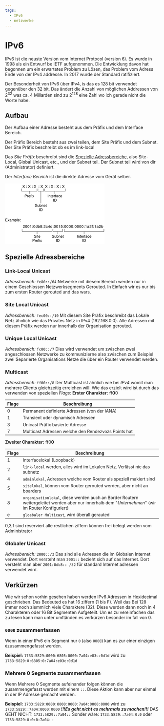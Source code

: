 ```yaml
---
tags:
  - IPv6
  - netzwerke
---
```

# IPv6
IPv6 ist die neuste Version vom Internet Protocol (version 6). Es wurde in 1998 als ein Entwurf be IETF aufgenommen. Die Entwicklung davon hat begonnen um ein erwartetes Problem zu Lösen, das Problem vom Adress Ende von der IPv4 addresse. 
In 2017 wurde der Standard ratifiziert.

Der Besonderheit von IPv6 über IPv4, is das es 128 bit verwendet gegenüber den 32 bit. Das ändert die Anzahl von möglichen Addressen von $2^{32}$ was ca. 4 Millarden sind zu $2^{128}$ eine Zahl wo ich gerade nicht die Worte habe.

## Aufbau
Der Aufbau einer Adresse besteht aus dem Präfix und dem Interface Bereich.

Der Präfix Bereich besteht aus zwei teilen, dem Site Präfix und dem Subnet. Der Site Präfix beschreibt ob es im link-local

Das *Site Präfix* beschreibt sind die [Spezielle Adressbereiche](#Spezielle%20Adressbereiche), also Site-Local, Global Unicast, etc., und der Subnet teil. Der Subnet teil wird von dir (Administrator) definiert.

Der *Interface Bereich* ist die direkte Adresse vom Gerät selber.

![](assets/ipv6.png)

## Spezielle Adressbereiche
### Link-Local Unicast
*Adressbereich:* `fe80::/64`
Netwerke mit diesem Bereich werden nur in einem Geschlossen Netzwerksegments Gerouted. In Einfach wir es nur bis zum ersten Router gerouted und das wars.

### Site Local Unicast
*Adressbereich:* `fec00::/10`
Mit diesem Site Präfix beschreibt das Lokale Netz ähnlich wie das Privates Netz in IPv4 (192.168.0.0). Alle Adressen mit diesem Präfix werden nur innerhalb der Organisation gerouted.

### Unique Local Unicast
*Adressbereich:* `fc00::/7`
Dies wird verwendet um zwischen zwei angeschlossen Netzwerke zu kommunizierne also zwischen zum Beispiel zwei Separierte Organisations Netze die über ein Router verwendet werden.

### Multicast
*Adressbereich:* `ff00::/8`
Der Multicast ist ähnlich wie bei *IPv4* womit man mehrere Clients gleichzeitig erreichen will. Wie das erzielt wird ist durch das verwenden von speziellen *Flags*:
**Erster Charakter:**
ff**0**0

| Flage | Beschreibung                                        |
| ----- | --------------------------------------------------- |
| 0     | Permanent definierte Adressen (von der IANA)        |
| 1     | Transient oder dynamisch Adressen                   |
| 3     | Unicast Präfix basierte Adresse                     |
| 7     | Multicast Adressen welche den Rendezvozs Points hat |
**Zweiter Charakter:**
ff0**0**

| Flage | Beschreibung                                                                                                                                       |
| ----- | -------------------------------------------------------------------------------------------------------------------------------------------------- |
| 1     | Interfacelokal (Loopback)                                                                                                                          |
| 2     | `link-local` werden, alles wird im Lokalen Netz. Verlässt nie das subnetz                                                                          |
| 4     | `adminlokal`, Adressen welche vom Router als speziell makiert sind                                                                                 |
| 5     | `sitelokal`,  können vom Router gerouted werden, aber nicht an boarders                                                                            |
| 8     | `organisationlokal`, diese werden auch an Border Routern weitergeleitet werden aber nur innerhalb dem "*Unternehmen*" (wir im Router Konfiguriert) |
| e     | `gloabaler Multicast`, wird überall gerauted                                                                                                       |
0,3,f sind reserviert
alle restlichen ziffern können frei belegt werden vom Administrator

### Globaler Unicast
*Adressbereich:* `2000::/3`
Das sind alle Adressen die im Globalen Internet verwendet. Dort versteht man `2001::` bezieht sich auf das Internet. Dort versteht man aber `2001:0db8:: /32` für standard Internet adressen verwendet wird. 

## Verkürzen
Wie wir schon vorhin gesehen haben werden IPv6 Adressen in Hexidecimal geschrieben. Das Bedeuted es hat 16 ziffern (1 bis F).
Weil das Bei 128 immer noch ziemmlich viele Charaktere (32). Diese werden dann noch in 4 Charakteren oder 16 Bit Segmenten Aufgeteilt. Um es zu vereinfachen das zu lesen kann man unter umftänden es verkürzen besonder im fall von 0.

### `0000` zusammenfassen
Wenn in einer IPv6 ein Segment nur `0` (also `0000`) kan es zur einer einzigen `0`zusammengefasst werden.

**Beispiel:**
``1733:5829:0000:6805:0000:7a04:e03c:0d1d``
wird zu
``1733:5829:0:6805:0:7a04:e03c:0d1d``

### Mehrere 0 Segmente zusammenfassen
Wenn Mehrere 0 Segmente aufeinander folgen können die zusammengefasst werden mit einem `::`. Diese Aktion kann aber nur einmal in der IP Adresse gemacht werden.

**Beispiel:**
``1733:5829:0000:0000:0000:7a04:0000:0000``
wird zu
``1733:5829::7a04:0000:0000``
***!!!Es geht nicht es mehrmals zu machen!!!***
DAS GEHT NICHT:
``1733:5829::7a04::``
Sonder wäre:
``1733:5829::7a04:0:0`` oder ``1733:5829:0:0:0:7a04::`` 

